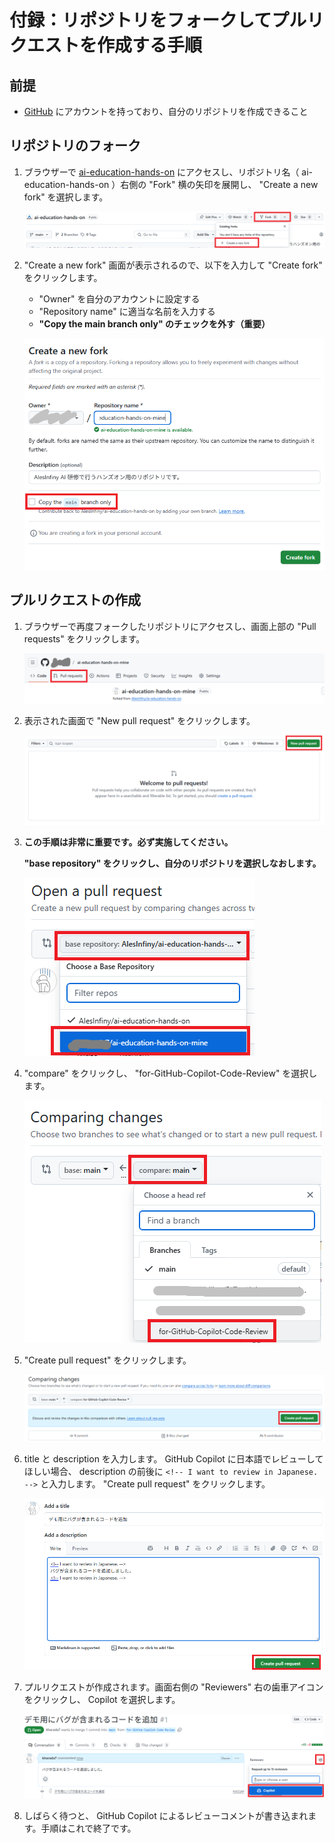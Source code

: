# 付録：リポジトリをフォークしてプルリクエストを作成する手順

## 前提

- [GitHub](https://github.com/) にアカウントを持っており、自分のリポジトリを作成できること

## リポジトリのフォーク

1. ブラウザーで [ai-education-hands-on](https://github.com/AlesInfiny/ai-education-hands-on) にアクセスし、リポジトリ名（ ai-education-hands-on ）右側の "Fork" 横の矢印を展開し、 "Create a new fork" を選択します。

    ![Fork の作成](./images/github-fork.png)

1. "Create a new fork" 画面が表示されるので、以下を入力して "Create fork" をクリックします。
    - "Owner" を自分のアカウントに設定する
    - "Repository name" に適当な名前を入力する
    - **"Copy the main branch only" のチェックを外す（重要）**

    ![Fork の作成](./images/github-create-fork.png)

## プルリクエストの作成

1. ブラウザーで再度フォークしたリポジトリにアクセスし、画面上部の "Pull requests" をクリックします。

    ![プルリクエスト](./images/github-pull-requests.png)

1. 表示された画面で "New pull request" をクリックします。

    ![プルリクエストの作成](./images/github-create-pull-request.png)

1. **この手順は非常に重要です。必ず実施してください。**

    **"base repository" をクリックし、自分のリポジトリを選択しなおします。**

    ![ベースリポジトリの切り替え](./images/github-create-pull-request-2.png)

1. "compare" をクリックし、 "for-GitHub-Copilot-Code-Review" を選択します。

    ![プルリクエストの作成](./images/github-create-pull-request-3.png)

1. "Create pull request" をクリックします。

    ![プルリクエストの作成](./images/github-create-pull-request-4.png)

1. title と description を入力します。 GitHub Copilot に日本語でレビューしてほしい場合、 description の前後に `<!-- I want to review in Japanese. -->` と入力します。
    "Create pull request" をクリックします。

    ![プルリクエストの作成](./images/github-create-pull-request-5.png)

1. プルリクエストが作成されます。画面右側の "Reviewers" 右の歯車アイコンをクリックし、 Copilot を選択します。

    ![プルリクエストの作成](./images/github-create-pull-request-6.png)

1. しばらく待つと、 GitHub Copilot によるレビューコメントが書き込まれます。手順はこれで終了です。
